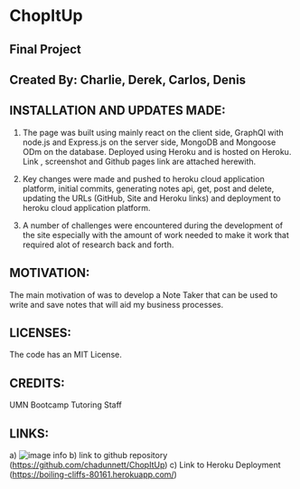 # ChopItUp

## Final Project


## Created By: Charlie, Derek, Carlos, Denis

## INSTALLATION AND UPDATES MADE:
1. The page was built using mainly react on the client side, GraphQl with node.js and Express.js on the server side, MongoDB and Mongoose ODm on the database. Deployed using Heroku and is hosted on Heroku. Link , screenshot and Github pages link are attached herewith.

2. Key changes were made and pushed to heroku cloud application platform,  initial  commits, generating notes api, get, post and delete, updating the URLs (GitHub, Site and Heroku links) and deployment to heroku cloud application platform.

3. A number of challenges were encountered during the development of the site especially with the amount of work needed to make it work that required alot of research back and forth. 

## MOTIVATION:
The main motivation of was to develop a Note Taker that can be used to write and save notes that will aid my business processes.

## LICENSES:
The code has an MIT License.

## CREDITS:
UMN Bootcamp Tutoring Staff

## LINKS:
a) ![image info](./scrn.png)
b) link to github repository (https://github.com/chadunnett/ChopItUp)
c) Link to Heroku Deployment (https://boiling-cliffs-80161.herokuapp.com/)
